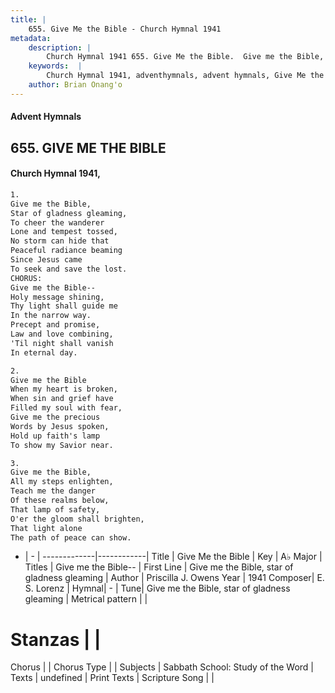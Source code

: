 ```yaml
---
title: |
    655. Give Me the Bible - Church Hymnal 1941
metadata:
    description: |
        Church Hymnal 1941 655. Give Me the Bible.  Give me the Bible, Star of gladness gleaming, To cheer the wanderer Lone and tempest tossed, No storm can hide that Peaceful radiance beaming Since Jesus came To seek and save the lost. CHORUS: Give me the Bible-- Holy message shining, Thy light shall guide me In the narrow way. Precept and promise, Law and love combining, 'Til night shall vanish In eternal day. 
    keywords:  |
        Church Hymnal 1941, adventhymnals, advent hymnals, Give Me the Bible, Give me the Bible, star of gladness gleaming. Give me the Bible--
    author: Brian Onang'o
---
```


#### Advent Hymnals
## 655. GIVE ME THE BIBLE
####  Church Hymnal 1941,

```txt
1.
Give me the Bible,
Star of gladness gleaming,
To cheer the wanderer
Lone and tempest tossed,
No storm can hide that
Peaceful radiance beaming
Since Jesus came
To seek and save the lost.
CHORUS:
Give me the Bible--
Holy message shining,
Thy light shall guide me
In the narrow way.
Precept and promise,
Law and love combining,
'Til night shall vanish
In eternal day.

2.
Give me the Bible
When my heart is broken,
When sin and grief have
Filled my soul with fear,
Give me the precious
Words by Jesus spoken,
Hold up faith's lamp
To show my Savior near.

3.
Give me the Bible,
All my steps enlighten,
Teach me the danger
Of these realms below,
That lamp of safety,
O'er the gloom shall brighten,
That light alone
The path of peace can show.

```

- |   -  |
-------------|------------|
Title | Give Me the Bible |
Key | A♭ Major |
Titles | Give me the Bible-- |
First Line | Give me the Bible, star of gladness gleaming |
Author | Priscilla J. Owens
Year | 1941
Composer| E. S. Lorenz |
Hymnal|  - |
Tune| Give me the Bible, star of gladness gleaming |
Metrical pattern | |
# Stanzas |  |
Chorus |  |
Chorus Type |  |
Subjects | Sabbath School: Study of the Word |
Texts | undefined |
Print Texts | 
Scripture Song |  |
    
